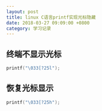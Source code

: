 ```yaml
---
layout: post
title: linux C语言printf实现光标隐藏
date: 2018-03-27 09:09:00 +0800
category: 学习记录
---
```


## 终端不显示光标

```c
printf("\033[?25l");
```

## 恢复光标显示

```c
printf("\033[?25h");
```

